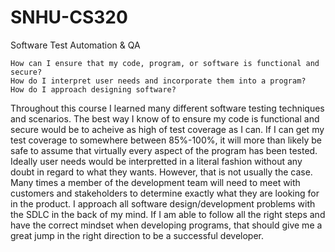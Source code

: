 # SNHU-CS320
Software Test Automation &amp; QA


    How can I ensure that my code, program, or software is functional and secure?
    How do I interpret user needs and incorporate them into a program?
    How do I approach designing software?


Throughout this course I learned many different software testing techniques and scenarios. The best way I know of to ensure my code is functional and secure would be to acheive as high of test coverage as I can. If I can get my test coverage to somewhere between 85%-100%, it will more than likely be safe to assume that virtually every aspect of the program has been tested. Ideally user needs would be interpretted in a literal fashion without any doubt in regard to what they wants. However, that is not usually the case. Many times a member of the development team will need to meet with customers and stakeholders to determine exactly what they are looking for in the product. I approach all software design/development problems with the SDLC in the back of my mind. If I am able to follow all the right steps and have the correct mindset when developing programs, that should give me a great jump in the right direction to be a successful developer.
